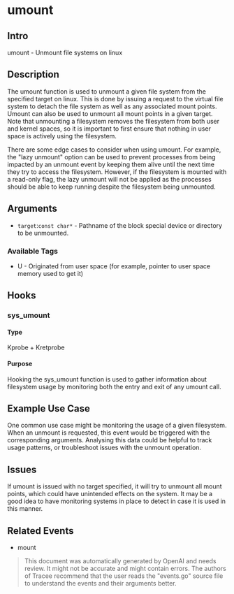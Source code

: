 
# umount

## Intro
umount - Unmount file systems on linux

## Description
The umount function is used to unmount a given file system from the specified target on linux. This is done by issuing a request to the virtual file system to detach the file system as well as any associated mount points. Umount can also be used to unmount all mount points in a given target. Note that unmounting a filesystem removes the filesystem from both user and kernel spaces, so it is important to first ensure that nothing in user space is actively using the filesystem.

There are some edge cases to consider when using umount. For example, the "lazy unmount" option can be used to prevent processes from being impacted by an unmount event by keeping them alive until the next time they try to access the filesystem. However, if the filesystem is mounted with a read-only flag, the lazy unmount will not be applied as the processes should be able to keep running despite the filesystem being unmounted.

## Arguments
* `target`:`const char*` - Pathname of the block special device or directory to be unmounted.

### Available Tags
* U - Originated from user space (for example, pointer to user space memory used to get it)

## Hooks
### sys_umount
#### Type
Kprobe + Kretprobe
#### Purpose
Hooking the sys_umount function is used to gather information about filesystem usage by monitoring both the entry and exit of any umount call.

## Example Use Case
One common use case might be monitoring the usage of a given filesystem. When an unmount is requested, this event would be triggered with the corresponding arguments. Analysing this data could be helpful to track usage patterns, or troubleshoot issues with the unmount operation.

## Issues
If umount is issued with no target specified, it will try to unmount all mount points, which could have unintended effects on the system. It may be a good idea to have monitoring systems in place to detect in case it is used in this manner.

## Related Events
- mount

> This document was automatically generated by OpenAI and needs review. It might
> not be accurate and might contain errors. The authors of Tracee recommend that
> the user reads the "events.go" source file to understand the events and their
> arguments better.
